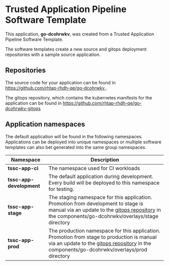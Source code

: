 # Trusted Application Pipeline Software Template

This application, **go-dcohrwkv**, was created from a Trusted Application Pipeline Software Template.

The software templates create a new source and gitops deployment repositories with a sample source application. 

## Repositories

The source code for your application can be found in [https://github.com/rhtap-rhdh-qe/go-dcohrwkv ](https://github.com/rhtap-rhdh-qe/go-dcohrwkv ).
 
The gitops repository, which contains the kubernetes manifests for the application can be found in 
[https://github.com/rhtap-rhdh-qe/go-dcohrwkv-gitops ](https://github.com/rhtap-rhdh-qe/go-dcohrwkv-gitops ) 

## Application namespaces 

The default application will be found in the following namespaces. Applications can be deployed into unique namespaces or multiple software templates can also bet generated into the same group namespaces.  

|  Namespace   |  Description   |  
| -------- | -------- |
| **tssc-app-ci** | The namespace used for CI workloads |
| **tssc-app-development** | The default application during development. Every build will be deployed to this namespace for testing. |
| **tssc-app-stage** | The staging namespace for this application. Promotion from development to stage is manual via an update to the [gitops repository](https://github.com/rhtap-rhdh-qe/go-dcohrwkv-gitops ) in the components/go-dcohrwkv/overlays/stage directory |
| **tssc-app-prod** | The production namespace for this application. Promotion from stage to production is manual via an update to the [gitops repository](https://github.com/rhtap-rhdh-qe/go-dcohrwkv-gitops ) in the components/go-dcohrwkv/overlays/prod directory |
